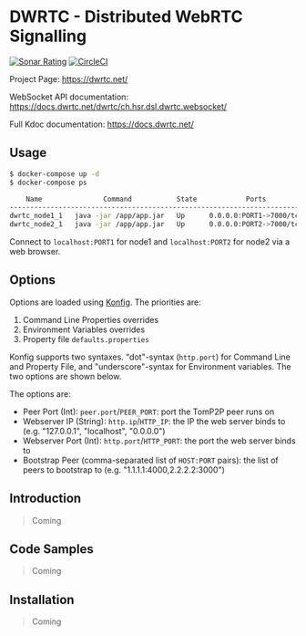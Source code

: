 # DWRTC - Distributed WebRTC Signalling

[![Sonar Rating](https://sonarcloud.io/api/project_badges/measure?project=dwrtc&metric=sqale_rating)](https://sonarcloud.io/dashboard?id=dwrtc)
[![CircleCI](https://circleci.com/gh/dwrtc/dwrtc.svg?style=svg)](https://circleci.com/gh/dwrtc/dwrtc)

Project Page: https://dwrtc.net/

WebSocket API documentation: https://docs.dwrtc.net/dwrtc/ch.hsr.dsl.dwrtc.websocket/

Full Kdoc documentation: https://docs.dwrtc.net/

## Usage

```sh
$ docker-compose up -d
$ docker-compose ps

    Name               Command           State            Ports
------------------------------------------------------------------------
dwrtc_node1_1   java -jar /app/app.jar   Up      0.0.0.0:PORT1->7000/tcp
dwrtc_node2_1   java -jar /app/app.jar   Up      0.0.0.0:PORT2->7000/tcp
```

Connect to `localhost:PORT1` for node1 and `localhost:PORT2` for node2 via a web browser.

## Options

Options are loaded using [Konfig](https://github.com/npryce/konfig). The priorities are:

1. Command Line Properties overrides
2. Environment Variables overrides
3. Property file `defaults.properties`

Konfig supports two syntaxes. "dot"-syntax (`http.port`) for Command Line and Property File, and "underscore"-syntax for Environment variables. The two options are shown below.

The options are:

* Peer Port (Int): `peer.port`/`PEER_PORT`: port the TomP2P peer runs on
* Webserver IP (String): `http.ip`/`HTTP_IP`: the IP the web server binds to (e.g. "127.0.0.1", "localhost", "0.0.0.0")
* Webserver Port (Int): `http.port`/`HTTP_PORT`: the port the web server binds to
* Bootstrap Peer (comma-separated list of `HOST:PORT` pairs): the list of peers to bootstrap to (e.g. "1.1.1.1:4000,2.2.2.2:3000")

## Introduction

> Coming

## Code Samples

> Coming

## Installation

> Coming
